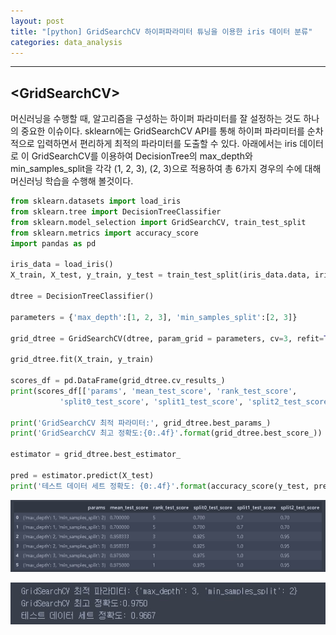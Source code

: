 ```yaml
---
layout: post
title: "[python] GridSearchCV 하이퍼파라미터 튜닝을 이용한 iris 데이터 분류"
categories: data_analysis
---
```

---
## <GridSearchCV\>
  
머신러닝을 수행할 때, 알고리즘을 구성하는 하이퍼 파라미터를 잘 설정하는 것도 하나의 중요한 이슈이다. sklearn에는 GridSearchCV API를 통해 하이퍼 파라미터를 순차적으로 입력하면서 편리하게 최적의 파라미터를 도출할 수 있다. 아래에서는 iris 데이터로 이 GridSearchCV를 이용하여 DecisionTree의 max_depth와 min_samples_split을 각각 (1, 2, 3), (2, 3)으로 적용하여 총 6가지 경우의 수에 대해 머신러닝 학습을 수행해 볼것이다.

```python
from sklearn.datasets import load_iris
from sklearn.tree import DecisionTreeClassifier
from sklearn.model_selection import GridSearchCV, train_test_split
from sklearn.metrics import accuracy_score
import pandas as pd

iris_data = load_iris()
X_train, X_test, y_train, y_test = train_test_split(iris_data.data, iris_data.target, test_size = 0.2, random_state=121)

dtree = DecisionTreeClassifier()

parameters = {'max_depth':[1, 2, 3], 'min_samples_split':[2, 3]}

grid_dtree = GridSearchCV(dtree, param_grid = parameters, cv=3, refit=True)

grid_dtree.fit(X_train, y_train)

scores_df = pd.DataFrame(grid_dtree.cv_results_)
print(scores_df[['params', 'mean_test_score', 'rank_test_score',
           'split0_test_score', 'split1_test_score', 'split2_test_score']])

print('GridSearchCV 최적 파라미터:', grid_dtree.best_params_)
print('GridSearchCV 최고 정확도:{0:.4f}'.format(grid_dtree.best_score_))

estimator = grid_dtree.best_estimator_

pred = estimator.predict(X_test)
print('테스트 데이터 세트 정확도: {0:.4f}'.format(accuracy_score(y_test, pred)))
```

![img1](/assets/img/data_analysis/data2_1.jpg)<br>


![img2](/assets/img/data_analysis/data2_2.jpg)


